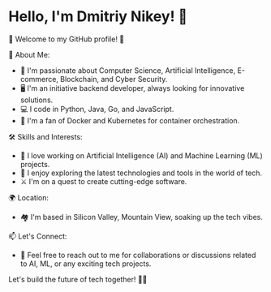 # Hello, I'm Dmitriy Nikey! 👋

🚀 Welcome to my GitHub profile! 🚀

📌 About Me:
- 🔬 I'm passionate about Computer Science, Artificial Intelligence, E-commerce, Blockchain, and Cyber Security.
- 🖥 I'm an initiative backend developer, always looking for innovative solutions.
- 💻 I code in Python, Java, Go, and JavaScript.
- 🐳 I'm a fan of Docker and Kubernetes for container orchestration.

🛠 Skills and Interests:
- 🤖 I love working on Artificial Intelligence (AI) and Machine Learning (ML) projects.
- 📡 I enjoy exploring the latest technologies and tools in the world of tech.
- ⚔ I'm on a quest to create cutting-edge software.

🌍 Location:
- 🏘 I'm based in Silicon Valley, Mountain View, soaking up the tech vibes.

📫 Let's Connect:
- 💬 Feel free to reach out to me for collaborations or discussions related to AI, ML, or any exciting tech projects.

Let's build the future of tech together! 🚀🌟

